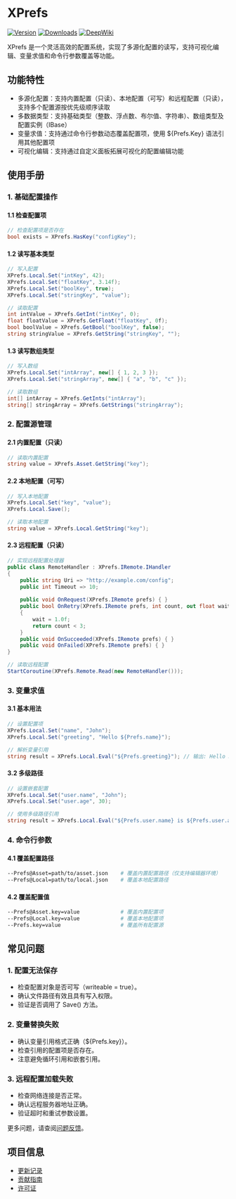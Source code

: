 # XPrefs

[![Version](https://img.shields.io/npm/v/org.eframework.u3d.util)](https://www.npmjs.com/package/org.eframework.u3d.util)
[![Downloads](https://img.shields.io/npm/dm/org.eframework.u3d.util)](https://www.npmjs.com/package/org.eframework.u3d.util)
[![DeepWiki](https://img.shields.io/badge/DeepWiki-Explore-blue)](https://deepwiki.com/eframework-org/U3D.UTIL)

XPrefs 是一个灵活高效的配置系统，实现了多源化配置的读写，支持可视化编辑、变量求值和命令行参数覆盖等功能。

## 功能特性

- 多源化配置：支持内置配置（只读）、本地配置（可写）和远程配置（只读），支持多个配置源按优先级顺序读取
- 多数据类型：支持基础类型（整数、浮点数、布尔值、字符串）、数组类型及配置实例（IBase）
- 变量求值：支持通过命令行参数动态覆盖配置项，使用 ${Prefs.Key} 语法引用其他配置项
- 可视化编辑：支持通过自定义面板拓展可视化的配置编辑功能

## 使用手册

### 1. 基础配置操作

#### 1.1 检查配置项
```csharp
// 检查配置项是否存在
bool exists = XPrefs.HasKey("configKey");
```

#### 1.2 读写基本类型
```csharp
// 写入配置
XPrefs.Local.Set("intKey", 42);
XPrefs.Local.Set("floatKey", 3.14f);
XPrefs.Local.Set("boolKey", true);
XPrefs.Local.Set("stringKey", "value");

// 读取配置
int intValue = XPrefs.GetInt("intKey", 0);
float floatValue = XPrefs.GetFloat("floatKey", 0f);
bool boolValue = XPrefs.GetBool("boolKey", false);
string stringValue = XPrefs.GetString("stringKey", "");
```

#### 1.3 读写数组类型
```csharp
// 写入数组
XPrefs.Local.Set("intArray", new[] { 1, 2, 3 });
XPrefs.Local.Set("stringArray", new[] { "a", "b", "c" });

// 读取数组
int[] intArray = XPrefs.GetInts("intArray");
string[] stringArray = XPrefs.GetStrings("stringArray");
```

### 2. 配置源管理

#### 2.1 内置配置（只读）
```csharp
// 读取内置配置
string value = XPrefs.Asset.GetString("key");
```

#### 2.2 本地配置（可写）
```csharp
// 写入本地配置
XPrefs.Local.Set("key", "value");
XPrefs.Local.Save();

// 读取本地配置
string value = XPrefs.Local.GetString("key");
```

#### 2.3 远程配置（只读）
```csharp
// 实现远程配置处理器
public class RemoteHandler : XPrefs.IRemote.IHandler
{
    public string Uri => "http://example.com/config";
    public int Timeout => 10;
    
    public void OnRequest(XPrefs.IRemote prefs) { }
    public bool OnRetry(XPrefs.IRemote prefs, int count, out float wait)
    {
        wait = 1.0f;
        return count < 3;
    }
    public void OnSucceeded(XPrefs.IRemote prefs) { }
    public void OnFailed(XPrefs.IRemote prefs) { }
}

// 读取远程配置
StartCoroutine(XPrefs.Remote.Read(new RemoteHandler()));
```

### 3. 变量求值

#### 3.1 基本用法
```csharp
// 设置配置项
XPrefs.Local.Set("name", "John");
XPrefs.Local.Set("greeting", "Hello ${Prefs.name}");

// 解析变量引用
string result = XPrefs.Local.Eval("${Prefs.greeting}"); // 输出: Hello John
```

#### 3.2 多级路径
```csharp
// 设置嵌套配置
XPrefs.Local.Set("user.name", "John");
XPrefs.Local.Set("user.age", 30);

// 使用多级路径引用
string result = XPrefs.Local.Eval("${Prefs.user.name} is ${Prefs.user.age}");
```

### 4. 命令行参数

#### 4.1 覆盖配置路径
```bash
--Prefs@Asset=path/to/asset.json    # 覆盖内置配置路径（仅支持编辑器环境）
--Prefs@Local=path/to/local.json    # 覆盖本地配置路径
```

#### 4.2 覆盖配置值
```bash
--Prefs@Asset.key=value             # 覆盖内置配置项
--Prefs@Local.key=value             # 覆盖本地配置项
--Prefs.key=value                   # 覆盖所有配置源
```

## 常见问题

### 1. 配置无法保存
- 检查配置对象是否可写（writeable = true）。
- 确认文件路径有效且具有写入权限。
- 验证是否调用了 Save() 方法。

### 2. 变量替换失败
- 确认变量引用格式正确（${Prefs.key}）。
- 检查引用的配置项是否存在。
- 注意避免循环引用和嵌套引用。

### 3. 远程配置加载失败
- 检查网络连接是否正常。
- 确认远程服务器地址正确。
- 验证超时和重试参数设置。

更多问题，请查阅[问题反馈](../CONTRIBUTING.md#问题反馈)。

## 项目信息

- [更新记录](../CHANGELOG.md)
- [贡献指南](../CONTRIBUTING.md)
- [许可证](../LICENSE.md) 
